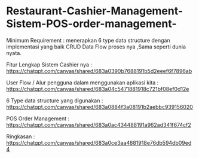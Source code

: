 # Restaurant-Cashier-Management-Sistem-POS-order-management-

Minimum Requirement : 
menerapkan 6 type data structure dengan implementasi yang baik
CRUD Data
Flow proses nya ,Sama seperti dunia nyata.

Fitur Lengkap Sistem Cashier nya : 
https://chatgpt.com/canvas/shared/683a0390b7688191b5d2eeef6f7896ab


User Flow / Alur pengguna dalam menggunakan aplikasi kita : 
https://chatgpt.com/canvas/shared/683a04c5471881918c721bf08ef0d12e

6 Type data structure yang digunakan : 
https://chatgpt.com/canvas/shared/683a0884f3a08191b2aebbc939156020

POS Order Management : 
https://chatgpt.com/canvas/shared/683a0ac434488191a962ad341f674cf2

Ringkasan : 
https://chatgpt.com/canvas/shared/683a0ce3aa4881918e76db594db09ed4







